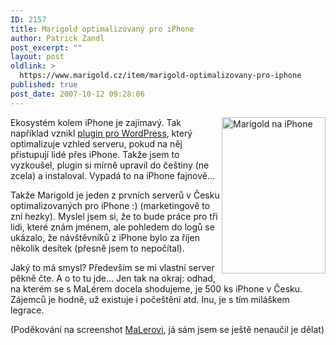 ```yaml
---
ID: 2157
title: Marigold optimalizovaný pro iPhone
author: Patrick Zandl
post_excerpt: ""
layout: post
oldlink: >
  https://www.marigold.cz/item/marigold-optimalizovany-pro-iphone
published: true
post_date: 2007-10-12 09:28:06
---
```

<a href="http://www.marigold.cz/wp-content/mari2.png"><img src="http://www.marigold.cz/wp-content/_mari2.png" width="166" height="250" alt="Marigold na iPhone" title="Marigold na iPhone" align="right" /></a>Ekosystém kolem iPhone je zajímavý. Tak například vznikl <a href="http://iwphone.contentrobot.com/">plugin pro WordPress</a>, který optimalizuje vzhled serveru, pokud na něj přistupují lidé přes iPhone. Takže jsem to vyzkoušel, plugin si mírně upravil do češtiny (ne zcela) a instaloval. Vypadá to na iPhone fajnově... 

Takže Marigold je jeden z prvních serverů v Česku optimalizovaných pro iPhone :) (marketingově to zní hezky). Myslel jsem si, že to bude práce pro tři lidi, které znám jménem, ale pohledem do logů se ukázalo, že návštěvníků  z iPhone bylo za říjen několik desítek (přesně jsem to nepočítal).

Jaký to má smysl? Především se mi vlastní server pěkně čte. A o to tu jde... Jen tak na okraj: odhad, na kterém se s MaLérem docela shodujeme, je 500 ks iPhone v Česku. Zájemců je hodně, už existuje i počeštění atd. Inu, je s tím miláškem legrace.

(Poděkování na screenshot <a href="http://www.maler.cz">MaLerovi</a>, já sám jsem se ještě nenaučil je dělat)